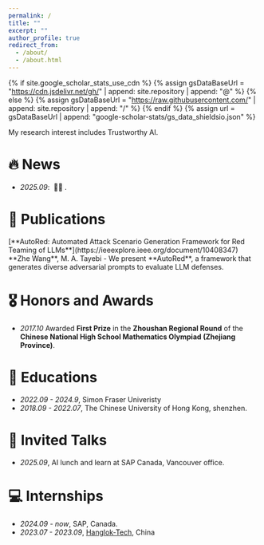 ```yaml
---
permalink: /
title: ""
excerpt: ""
author_profile: true
redirect_from: 
  - /about/
  - /about.html
---
```


{% if site.google_scholar_stats_use_cdn %}
{% assign gsDataBaseUrl = "https://cdn.jsdelivr.net/gh/" | append: site.repository | append: "@" %}
{% else %}
{% assign gsDataBaseUrl = "https://raw.githubusercontent.com/" | append: site.repository | append: "/" %}
{% endif %}
{% assign url = gsDataBaseUrl | append: "google-scholar-stats/gs_data_shieldsio.json" %}

<span class='anchor' id='about-me'></span>

My research interest includes Trustworthy AI. 

# 🔥 News
- *2025.09*: &nbsp;🎉🎉 . 


# 📝 Publications 

<div class='paper-box-text' markdown="1">
[**AutoRed: Automated Attack Scenario Generation Framework for Red Teaming of LLMs**](https://ieeexplore.ieee.org/document/10408347)  
**Zhe Wang**, M. A. Tayebi 
- We present **AutoRed**, a framework that generates diverse adversarial prompts to evaluate LLM defenses.
</div>


# 🎖 Honors and Awards
- *2017.10* Awarded **First Prize** in the **Zhoushan Regional Round** of the **Chinese National High School Mathematics Olympiad (Zhejiang Province)**.

# 📖 Educations
- *2022.09 - 2024.9*, Simon Fraser Univeristy 
- *2018.09 - 2022.07*, The Chinese University of Hong Kong, shenzhen. 

# 💬 Invited Talks
- *2025.09*, AI lunch and learn at SAP Canada, Vancouver office. 

# 💻 Internships
- *2024.09 - now*, SAP, Canada.
- *2023.07 - 2023.09*, [Hanglok-Tech](https://www.hanglok-tech.cn/), China
